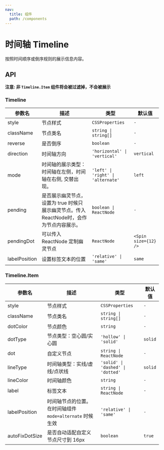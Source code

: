 ```yaml
---
nav:
  title: 组件
  path: /components
---
```


# 时间轴 Timeline

按照时间顺序或倒序规则的展示信息内容。

## API

**注意: 非 `Timeline.Item` 组件将会被过滤掉，不会被展示**

### Timeline

|参数名|描述|类型|默认值|
|---|---|---|---|
|style|节点样式|`CSSProperties`|`-`|
|className|节点类名|`string \| string[]`|`-`|
|reverse|是否倒序|`boolean`|`-`|
|direction|时间轴方向|`'horizontal' \| 'vertical'`|`vertical`|
|mode|时间轴的展示类型：时间轴在左侧，时间轴在右侧, 交替出现。|`'left' \| 'right' \| 'alternate'`|`left`|
|pending|是否展示幽灵节点，设置为 true 时候只展示幽灵节点。传入ReactNode时，会作为节点内容展示。|`boolean \| ReactNode`|`-`|
|pendingDot|可以传入 ReactNode 定制幽灵节点|`ReactNode`|`<Spin size={12} />`|
|labelPosition|设置标签文本的位置|`'relative' \| 'same'`|`same`|

### Timeline.Item

|参数名|描述|类型|默认值|
|---|---|---|---|
|style|节点样式|`CSSProperties`|`-`|
|className|节点类名|`string \| string[]`|`-`|
|dotColor|节点颜色|`string`|`-`|
|dotType|节点类型：空心圆/实心圆|`'hollow' \| 'solid'`|`solid`|
|dot|自定义节点|`string \| ReactNode`|`-`|
|lineType|时间轴类型：实线/虚线/点状线|`'solid' \| 'dashed' \| 'dotted'`|`solid`|
|lineColor|时间轴颜色|`string`|`-`|
|label|标签文本|`string \| ReactNode`|`-`|
|labelPosition|时间轴节点的位置。 在时间轴组件 `mode=alternate` 时候生效|`'relative' \| 'same'`|`-`|
|autoFixDotSize|是否自动适配自定义节点尺寸到 16px|`boolean`|`true`|
